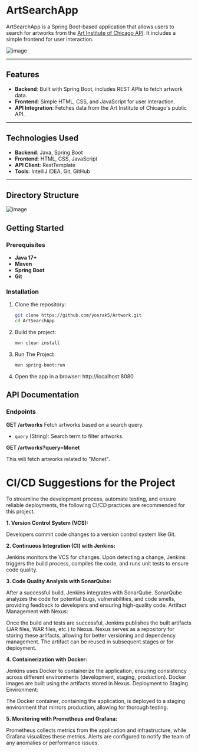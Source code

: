 # ArtSearchApp

ArtSearchApp is a Spring Boot-based application that allows users to search for artworks from the [Art Institute of Chicago API](https://api.artic.edu/docs/). It includes a simple frontend for user interaction.


![image](https://github.com/user-attachments/assets/6a4e0b35-64e9-4918-83e0-dc9b2adff633)

---

## Features
- **Backend**: Built with Spring Boot, includes REST APIs to fetch artwork data.
- **Frontend**: Simple HTML, CSS, and JavaScript for user interaction.
- **API Integration**: Fetches data from the Art Institute of Chicago's public API.

---

## Technologies Used
- **Backend**: Java, Spring Boot
- **Frontend**: HTML, CSS, JavaScript
- **API Client**: RestTemplate
- **Tools**: IntelliJ IDEA, Git, GitHub

---

## Directory Structure
![image](https://github.com/user-attachments/assets/066abfc2-b249-44d2-9d0b-5505255edee1)


## Getting Started
### Prerequisites
- **Java 17+**
- **Maven**
- **Spring Boot**
- **Git**

### Installation
1. Clone the repository:
   ```bash
   git clone https://github.com/yosrak5/Artwork.git
   cd ArtSearchApp
     ```
2. Build the project:
    ```bash
   mvn clean install
     ```
3. Run The Project
   ```bash
   mvn spring-boot:run
     ```
4. Open the app in a browser:
   http://localhost:8080
## API Documentation
### Endpoints

**GET /artworks**
Fetch artworks based on a search query.
- `query` (String): Search term to filter artworks.

**GET /artworks?query=Monet**

This will fetch artworks related to "Monet".
# CI/CD Suggestions for the Project

To streamline the development process, automate testing, and ensure reliable deployments, the following CI/CD practices are recommended for this project.

**1. Version Control System (VCS):**

Developers commit code changes to a version control system like Git.

**2. Continuous Integration (CI) with Jenkins:**

Jenkins monitors the VCS for changes.
Upon detecting a change, Jenkins triggers the build process, compiles the code, and runs unit tests to ensure code quality.


**3. Code Quality Analysis with SonarQube:**

After a successful build, Jenkins integrates with SonarQube.
SonarQube analyzes the code for potential bugs, vulnerabilities, and code smells, providing feedback to developers and ensuring high-quality code.
Artifact Management with Nexus:

Once the build and tests are successful, Jenkins publishes the built artifacts (JAR files, WAR files, etc.) to Nexus.
Nexus serves as a repository for storing these artifacts, allowing for better versioning and dependency management.
The artifact can be reused in subsequent stages or for deployment.

**4. Containerization with Docker:**

Jenkins uses Docker to containerize the application, ensuring consistency across different environments (development, staging, production).
Docker images are built using the artifacts stored in Nexus.
Deployment to Staging Environment:

The Docker container, containing the application, is deployed to a staging environment that mirrors production, allowing for thorough testing.

**5. Monitoring with Prometheus and Grafana:**

Prometheus collects metrics from the application and infrastructure, while Grafana visualizes these metrics.
Alerts are configured to notify the team of any anomalies or performance issues.
